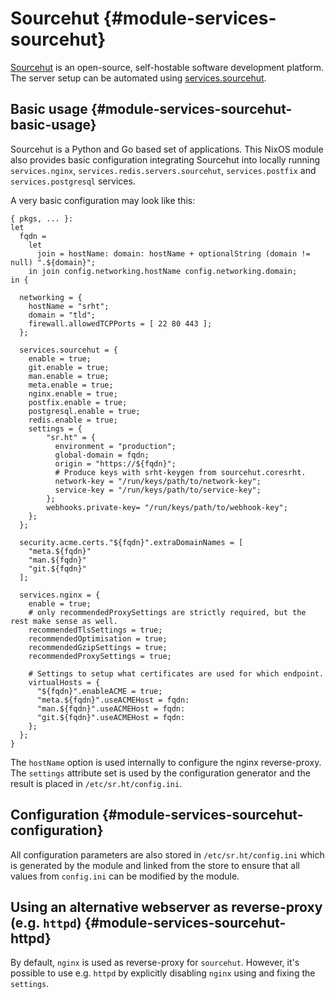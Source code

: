 # Sourcehut {#module-services-sourcehut}

[Sourcehut](https://sr.ht.com/) is an open-source,
self-hostable software development platform. The server setup can be automated using
[services.sourcehut](#opt-services.sourcehut.enable).

## Basic usage {#module-services-sourcehut-basic-usage}

Sourcehut is a Python and Go based set of applications.
This NixOS module also provides basic configuration integrating Sourcehut into locally running
`services.nginx`, `services.redis.servers.sourcehut`, `services.postfix`
and `services.postgresql` services.

A very basic configuration may look like this:
```
{ pkgs, ... }:
let
  fqdn =
    let
      join = hostName: domain: hostName + optionalString (domain != null) ".${domain}";
    in join config.networking.hostName config.networking.domain;
in {

  networking = {
    hostName = "srht";
    domain = "tld";
    firewall.allowedTCPPorts = [ 22 80 443 ];
  };

  services.sourcehut = {
    enable = true;
    git.enable = true;
    man.enable = true;
    meta.enable = true;
    nginx.enable = true;
    postfix.enable = true;
    postgresql.enable = true;
    redis.enable = true;
    settings = {
        "sr.ht" = {
          environment = "production";
          global-domain = fqdn;
          origin = "https://${fqdn}";
          # Produce keys with srht-keygen from sourcehut.coresrht.
          network-key = "/run/keys/path/to/network-key";
          service-key = "/run/keys/path/to/service-key";
        };
        webhooks.private-key= "/run/keys/path/to/webhook-key";
    };
  };

  security.acme.certs."${fqdn}".extraDomainNames = [
    "meta.${fqdn}"
    "man.${fqdn}"
    "git.${fqdn}"
  ];

  services.nginx = {
    enable = true;
    # only recommendedProxySettings are strictly required, but the rest make sense as well.
    recommendedTlsSettings = true;
    recommendedOptimisation = true;
    recommendedGzipSettings = true;
    recommendedProxySettings = true;

    # Settings to setup what certificates are used for which endpoint.
    virtualHosts = {
      "${fqdn}".enableACME = true;
      "meta.${fqdn}".useACMEHost = fqdn:
      "man.${fqdn}".useACMEHost = fqdn:
      "git.${fqdn}".useACMEHost = fqdn:
    };
  };
}
```

  The `hostName` option is used internally to configure the nginx
reverse-proxy. The `settings` attribute set is
used by the configuration generator and the result is placed in `/etc/sr.ht/config.ini`.

## Configuration {#module-services-sourcehut-configuration}

All configuration parameters are also stored in
`/etc/sr.ht/config.ini` which is generated by
the module and linked from the store to ensure that all values from `config.ini`
can be modified by the module.

## Using an alternative webserver as reverse-proxy (e.g. `httpd`) {#module-services-sourcehut-httpd}

By default, `nginx` is used as reverse-proxy for `sourcehut`.
However, it's possible to use e.g. `httpd` by explicitly disabling
`nginx` using [](#opt-services.nginx.enable) and fixing the
`settings`.

